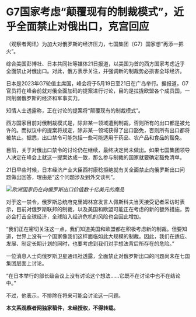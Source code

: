 # G7国家考虑“颠覆现有的制裁模式”，近乎全面禁止对俄出口，克宫回应

（观察者网讯）为加大对俄罗斯的经济压力，七国集团（G7）国家想“再添一把火”。

综合美国彭博社、日本共同社等媒体21日报道，以美国为首的西方国家考虑近乎全面禁止对俄出口。对此，俄方表示关注，并强调新的制裁势必损害全球经济。

日本是2023年G7轮值主席国，峰会将于5月19日至21日在广岛举行。据报道，G7官员将在峰会前就对俄全面加码的提案进行讨论，目的是拉拢欧盟各个成员国，一同削弱俄罗斯的经济和军事实力。

知情人士透露称，正在讨论的提案将“颠覆现有的制裁模式”。

西方国家目前对俄制裁模式是，除非某一领域遭到制裁，否则所有的出口都是被允许的。而拟议中的提案将规定，除非某一领域获得了出口豁免，否则所有出口都将被禁止。据悉，出口禁令可能包括一些可能适用于药品、农产品和食品的豁免。

目前，关于对俄出口禁令的讨论仍在继续，最终决定尚未做出。如果七国集团领导人决定在峰会上就这一提案达成一致，那么参与制裁的国家就要确定豁免清单。

21日早些时候，日本经济产业大臣西村康稔拒绝就有关全面禁止向俄罗斯出口问题做出回答，理由是“这个问题涉及到外交谈判”。

![](https://inews.gtimg.com/newsapp_bt/0/15781942852/1000)_欧洲国家仍在向俄罗斯出口价值数十亿美元的商品_

对于这一禁令，俄罗斯总统府克里姆林宫发言人佩斯科夫当天接受记者采访时表示，目前对俄罗斯联邦的制裁，以及美国和欧盟可能正在考虑的新的额外措施，势必会打击全球经济，全球陷入经济危机的风险也会因此增加。

“我们正在密切关注这一点，我们知道美国和欧盟都在积极考虑新的制裁。但要知道，世界上没有一个国家像我们这样面临如此大规模的制裁。因此，我们在适应、发展、制定长期计划的同时，也要考虑到我们对手想法背后所存在的危险。”

一位消息人士向俄罗斯卫星通讯社透露，全面禁止对俄罗斯出口的问题尚未在七国集团层面上讨论。

“在日本举行的部长级会议上没有讨论这个想法......它既不在讨论中也不在结论中。”

不过，他表示，不排除在将来可能会讨论这一问题。

**本文系观察者网独家稿件，未经授权，不得转载。**

